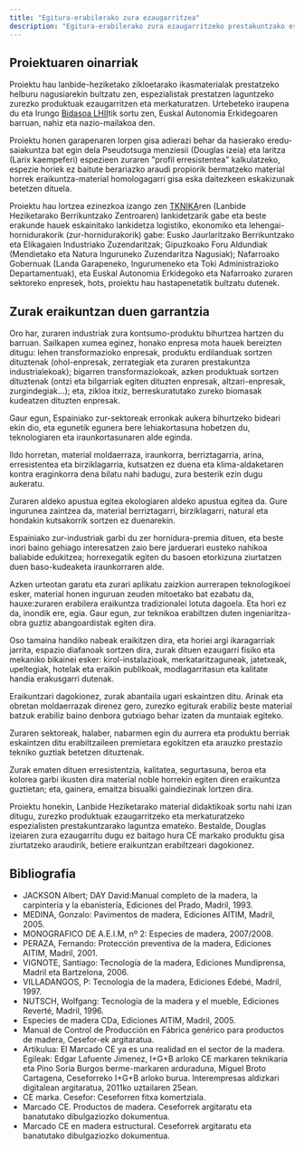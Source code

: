 ```yaml
---
title: "Egitura-erabilerako zura ezaugarritzea"
description: "Egitura-erabilerako zura ezaugarritzeko prestakuntzako eskuliburu teknikoa"
---
```


## Proiektuaren oinarriak

Proiektu hau lanbide-heziketako zikloetarako ikasmaterialak prestatzeko helburu nagusiarekin bultzatu zen, espezialistak prestatzen laguntzeko zurezko produktuak ezaugarritzen eta merkaturatzen. Urtebeteko iraupena du eta Irungo [Bidasoa LHII](https://bidasoa.hezkuntza.net/eu/inicio)tik sortu zen, Euskal Autonomia Erkidegoaren barruan, nahiz eta nazio-mailakoa den.

Proiektu honen garapenaren lorpen gisa adierazi behar da hasierako eredu-saiakuntza bat egin dela Pseudotsuga menziesii (Douglas izeia) eta laritza (Larix kaempeferi) espezieen zuraren "profil erresistentea" kalkulatzeko, espezie horiek ez baitute berariazko araudi propiorik bermatzeko material horrek eraikuntza-material homologagarri gisa eska daitezkeen eskakizunak betetzen dituela.

Proiektu hau lortzea ezinezkoa izango zen [TKNIKA](https://tknika.eus/)ren (Lanbide Heziketarako Berrikuntzako Zentroaren) lankidetzarik gabe eta beste erakunde hauek eskainitako lankidetza logistiko, ekonomiko eta lehengai-hornidurakorik (zur-hornidurakorik) gabe: Eusko Jaurlaritzako Berrikuntzako eta Elikagaien Industriako Zuzendaritzak; Gipuzkoako Foru Aldundiak (Mendietako eta Natura Inguruneko Zuzendaritza Nagusiak); Nafarroako Gobernuak (Landa Garapeneko, Ingurumeneko eta Toki Administrazioko Departamentuak), eta Euskal Autonomia Erkidegoko eta Nafarroako zuraren sektoreko enpresek, hots, proiektu hau hastapenetatik bultzatu dutenek.

## Zurak eraikuntzan duen garrantzia

Oro har, zuraren industriak zura kontsumo-produktu bihurtzea hartzen du barruan. Sailkapen xumea eginez, honako enpresa mota hauek bereizten ditugu: lehen transformazioko enpresak, produktu erdilanduak sortzen dituztenak (ohol-enpresak, zerrategiak eta zuraren prestakuntza industrialekoak); bigarren transformaziokoak, azken produktuak sortzen dituztenak (ontzi eta bilgarriak egiten dituzten enpresak, altzari-enpresak, zurgindegiak…); eta, zikloa itxiz, berreskuratutako zureko biomasak kudeatzen dituzten enpresak.

Gaur egun, Espainiako zur-sektoreak erronkak aukera bihurtzeko bideari ekin dio, eta egunetik egunera bere lehiakortasuna hobetzen du, teknologiaren eta iraunkortasunaren alde eginda.

Ildo horretan, material moldaerraza, iraunkorra, berriztagarria, arina, erresistentea eta birziklagarria, kutsatzen ez duena eta klima-aldaketaren kontra eraginkorra dena bilatu nahi badugu, zura besterik ezin dugu aukeratu.

Zuraren aldeko apustua egitea ekologiaren aldeko apustua egitea da. Gure ingurunea zaintzea da, material berriztagarri, birziklagarri, natural eta hondakin kutsakorrik sortzen ez duenarekin.

Espainiako zur-industriak garbi du zer hornidura-premia dituen, eta beste inori baino gehiago interesatzen zaio bere jarduerari eusteko nahikoa baliabide edukitzea; horrexegatik egiten du basoen etorkizuna ziurtatzen duen baso-kudeaketa iraunkorraren alde.

Azken urteotan garatu eta zurari aplikatu zaizkion aurrerapen teknologikoei esker, material honen inguruan zeuden mitoetako bat ezabatu da, hauxe:zuraren erabilera eraikuntza tradizionalei lotuta dagoela. Eta hori ez da, inondik ere, egia. Gaur egun, zur teknikoa erabiltzen duten ingeniaritza-obra guztiz abangoardistak egiten dira.

Oso tamaina handiko nabeak eraikitzen dira, eta horiei argi ikaragarriak jarrita, espazio diafanoak sortzen dira, zurak dituen ezaugarri fisiko eta mekaniko bikainei esker: kirol-instalazioak, merkataritzaguneak, jatetxeak, upeltegiak, hotelak eta eraikin publikoak, modlagarritasun eta kalitate handia erakusgarri dutenak.

Eraikuntzari dagokionez, zurak abantaila ugari eskaintzen ditu. Arinak eta obretan moldaerrazak direnez gero, zurezko egiturak erabiliz beste material batzuk erabiliz baino denbora gutxiago behar izaten da muntaiak egiteko.

Zuraren sektoreak, halaber, nabarmen egin du aurrera eta produktu berriak eskaintzen ditu erabiltzaileen premietara egokitzen eta arauzko prestazio tekniko guztiak betetzen dituztenak.

Zurak ematen dituen erresistentzia, kalitatea, segurtasuna, beroa eta kolorea garbi ikusten dira material noble horrekin egiten diren eraikuntza guztietan; eta, gainera, emaitza bisualki gaindiezinak lortzen dira.

Proiektu honekin, Lanbide Heziketarako material didaktikoak sortu nahi izan ditugu, zurezko produktuak ezaugarritzeko eta merkaturatzeko espezialisten prestakuntzarako laguntza emateko. Bestalde, Douglas izeiaren zura ezaugarritu dugu ez baitago hura CE markako produktu gisa ziurtatzeko araudirik, betiere eraikuntzan erabiltzeari dagokionez.

## Bibliografia

- JACKSON Albert; DAY David:Manual completo de la madera, la carpintería y la ebanistería, Ediciones del Prado, Madril, 1993.
- MEDINA, Gonzalo: Pavimentos de madera, Ediciones AITIM, Madril, 2005.
- MONOGRAFICO DE A.E.I.M, nº 2: Especies de madera, 2007/2008.
- PERAZA, Fernando: Protección preventiva de la madera, Ediciones AITIM, Madril, 2001.
- VIGNOTE, Santiago: Tecnología de la madera, Ediciones Mundiprensa, Madril eta Bartzelona, 2006.
- VILLADANGOS, P: Tecnología de la madera, Ediciones Edebé, Madril, 1997.
- NUTSCH, Wolfgang: Tecnología de la madera y el mueble, Ediciones Reverté, Madril, 1996.
- Especies de madera CDa, Ediciones AITIM, Madril, 2005.
- Manual de Control de Producción en Fábrica genérico para productos de madera, Cesefor-ek argitaratua.
- Artikulua: El Marcado CE ya es una realidad en el sector de la madera. Egileak: Edgar Lafuente Jimenez, I+G+B arloko CE markaren teknikaria eta Pino Soria Burgos berme-markaren arduraduna, Miguel Broto Cartagena, Ceseforreko I+G+B arloko burua. Interempresas aldizkari digitalean argitaratua, 2011ko uztailaren 25ean.
- CE marka. Cesefor: Ceseforren fitxa komertziala.
- Marcado CE. Productos de madera. Ceseforrek argitaratu eta banatutako dibulgaziozko dokumentua.
- Marcado CE en madera estructural. Ceseforrek argitaratu eta banatutako dibulgaziozko dokumentua.
